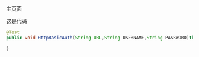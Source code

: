 主页面

这是代码
```java
@Test
public void HttpBasicAuth(String URL,String USERNAME,String PASSWORD)throws Exception{

}
```
